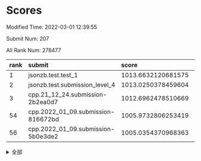 # Scores

Modified Time: 2022-03-01 12:39:55

Submit Num: 207

All Rank Num: 278477

| rank |               submit               |       score        |       sigma        | pk_num |
| :--- | :--------------------------------- | :----------------- | :----------------- | :----- |
| 1    | jsonzb.test.test_1                 | 1013.6632120681575 | 0.7904086462426824 | 5378   |
| 2    | jsonzb.test.submission_level_4     | 1013.0250378459604 | 0.8174900693022313 | 5381   |
| 3    | cpp.21_12_24.submission-2b2ea0d7   | 1012.6962478510669 | 0.7822544201969849 | 5381   |
| 54   | cpp.2022_01_09.submission-816672bd | 1005.9732806253419 | 0.7064173317721661 | 5382   |
| 56   | cpp.2022_01_09.submission-5b0e3de2 | 1005.0354370968363 | 0.7193744266138155 | 5382   |


<details>
<summary>全部</summary>

| rank |                 submit                 |       score        |       sigma        | pk_num |
| :--- | :------------------------------------- | :----------------- | :----------------- | :----- |
| 1    | jsonzb.test.test_1                     | 1013.6632120681575 | 0.7904086462426824 | 5378   |
| 2    | jsonzb.test.submission_level_4         | 1013.0250378459604 | 0.8174900693022313 | 5381   |
| 3    | cpp.21_12_24.submission-2b2ea0d7       | 1012.6962478510669 | 0.7822544201969849 | 5381   |
| 4    | gobigger.level_3.submission_level_3_29 | 1012.6780670461342 | 0.7903742164290609 | 5379   |
| 5    | gobigger.level_3.submission_level_3_24 | 1011.6533719544449 | 0.781323857990936  | 5377   |
| 6    | gobigger.level_3.submission_level_3_2  | 1011.5780336978145 | 0.7881553711331538 | 5377   |
| 7    | gobigger.level_3.submission_level_3_25 | 1011.555070924014  | 0.7714881168863591 | 5387   |
| 8    | gobigger.level_3.submission_level_3_18 | 1011.2433434014501 | 0.7552277717392992 | 5379   |
| 9    | gobigger.level_3.submission_level_3_43 | 1011.1812595462047 | 0.7857301963613627 | 5381   |
| 10   | gobigger.level_3.submission_level_3_28 | 1010.9792208498018 | 0.7834357749523884 | 5376   |
| 11   | gobigger.level_3.submission_level_3_10 | 1010.9314673767607 | 0.7668628757653098 | 5386   |
| 12   | gobigger.level_3.submission_level_3_15 | 1010.920856503751  | 0.7817775892341676 | 5384   |
| 13   | gobigger.level_3.submission_level_3_13 | 1010.9047350697809 | 0.7676647405524797 | 5377   |
| 14   | gobigger.level_3.submission_level_3_5  | 1010.8931920049844 | 0.7940171784390461 | 5380   |
| 15   | gobigger.level_3.submission_level_3_27 | 1010.8461545528193 | 0.761236809506187  | 5383   |
| 16   | gobigger.level_3.submission_level_3_38 | 1010.7523026997693 | 0.7663260135187328 | 5380   |
| 17   | gobigger.level_3.submission_level_3_7  | 1010.6859878219722 | 0.7735194608448032 | 5379   |
| 18   | gobigger.level_3.submission_level_3_44 | 1010.676284410061  | 0.7537886642396202 | 5383   |
| 19   | gobigger.level_3.submission_level_3_23 | 1010.6474079482138 | 0.7515456075854294 | 5382   |
| 20   | gobigger.level_3.submission_level_3_48 | 1010.4846303593897 | 0.7571414594171462 | 5379   |
| 21   | gobigger.level_3.submission_level_3_1  | 1010.4789249732164 | 0.7525880103636396 | 5381   |
| 22   | gobigger.level_3.submission_level_3_42 | 1010.4784959880177 | 0.7747412581371687 | 5381   |
| 23   | gobigger.level_3.submission_level_3_4  | 1010.3701867482451 | 0.7641500673083094 | 5379   |
| 24   | gobigger.level_3.submission_level_3_34 | 1010.3538975428502 | 0.7353023441962491 | 5382   |
| 25   | gobigger.level_3.submission_level_3_6  | 1010.2162384163877 | 0.7443265636118054 | 5381   |
| 26   | gobigger.level_3.submission_level_3_14 | 1010.1645256000414 | 0.7607260656041571 | 5384   |
| 27   | gobigger.level_3.submission_level_3_40 | 1010.1624930811488 | 0.7552984558249881 | 5383   |
| 28   | gobigger.level_3.submission_level_3_39 | 1010.0950954893531 | 0.7381941203795984 | 5385   |
| 29   | gobigger.level_3.submission_level_3_12 | 1010.0585873485235 | 0.7297817104097691 | 5384   |
| 30   | gobigger.level_3.submission_level_3_32 | 1010.0525293482316 | 0.7501800822014857 | 5380   |
| 31   | gobigger.level_3.submission_level_3_16 | 1009.9177068352716 | 0.7790308827248031 | 5385   |
| 32   | gobigger.level_3.submission_level_3_33 | 1009.9175097291411 | 0.778410897924057  | 5387   |
| 33   | gobigger.level_3.submission_level_3_35 | 1009.7418034783204 | 0.7537562228434926 | 5381   |
| 34   | gobigger.level_3.submission_level_3_41 | 1009.6644686347075 | 0.7430682176750588 | 5380   |
| 35   | gobigger.level_3.submission_level_3_17 | 1009.604609515531  | 0.7518280229468327 | 5383   |
| 36   | gobigger.level_3.submission_level_3_36 | 1009.5946711127325 | 0.7570227194734532 | 5381   |
| 37   | gobigger.level_3.submission_level_3_30 | 1009.5451764331312 | 0.7561450662562675 | 5376   |
| 38   | gobigger.level_3.submission_level_3_49 | 1009.5421578060104 | 0.7587045206155654 | 5383   |
| 39   | gobigger.level_3.submission_level_3_22 | 1009.4151167644468 | 0.7609297657364315 | 5373   |
| 40   | gobigger.level_3.submission_level_3_31 | 1009.4097254087749 | 0.7332459391934121 | 5381   |
| 41   | gobigger.level_3.submission_level_3_37 | 1009.4038899735823 | 0.7458060421012485 | 5380   |
| 42   | gobigger.level_3.submission_level_3_20 | 1009.403187634012  | 0.7618653849713029 | 5383   |
| 43   | gobigger.level_3.submission_level_3_19 | 1009.3862345167207 | 0.7481828869873358 | 5377   |
| 44   | gobigger.level_3.submission_level_3_46 | 1009.3677732622409 | 0.7577689537015111 | 5383   |
| 45   | gobigger.level_3.submission_level_3_47 | 1009.3449092106842 | 0.7462830118246939 | 5379   |
| 46   | gobigger.level_3.submission_level_3_9  | 1009.130606107582  | 0.7489857273548455 | 5386   |
| 47   | gobigger.level_3.submission_level_3_0  | 1009.0819369167982 | 0.7644566706058443 | 5385   |
| 48   | gobigger.level_3.submission_level_3_45 | 1009.0433681679502 | 0.7593479437221637 | 5378   |
| 49   | gobigger.level_3.submission_level_3_11 | 1008.8714318097016 | 0.766840731333233  | 5381   |
| 50   | gobigger.level_3.submission_level_3_26 | 1008.7897084054663 | 0.7242275023091042 | 5382   |
| 51   | gobigger.level_3.submission_level_3_8  | 1008.7583092778613 | 0.7474513749920364 | 5381   |
| 52   | gobigger.level_3.submission_level_3_3  | 1008.5565395508578 | 0.7553387947205237 | 5384   |
| 53   | gobigger.level_3.submission_level_3_21 | 1008.5065918571302 | 0.7475038911977446 | 5379   |
| 54   | cpp.2022_01_09.submission-816672bd     | 1005.9732806253419 | 0.7064173317721661 | 5382   |
| 55   | gobigger.level_1.submission_level_1_5  | 1005.0520618231723 | 0.7353862748035267 | 5382   |
| 56   | cpp.2022_01_09.submission-5b0e3de2     | 1005.0354370968363 | 0.7193744266138155 | 5382   |
| 57   | gobigger.level_1.submission_level_1_43 | 1004.8757091668127 | 0.7312680301992307 | 5383   |
| 58   | gobigger.level_1.submission_level_1_8  | 1004.8222339083726 | 0.7143855860531535 | 5384   |
| 59   | gobigger.level_1.submission_level_1_7  | 1004.3558869890287 | 0.708780893427023  | 5382   |
| 60   | gobigger.level_1.submission_level_1_14 | 1004.1625039772892 | 0.7200135175503656 | 5380   |
| 61   | gobigger.level_1.submission_level_1_36 | 1004.1306714479653 | 0.7091757704418037 | 5383   |
| 62   | gobigger.level_1.submission_level_1_48 | 1004.1141620457956 | 0.7207305936912027 | 5385   |
| 63   | gobigger.level_1.submission_level_1_33 | 1004.0964151056774 | 0.7256239547210439 | 5384   |
| 64   | gobigger.level_1.submission_level_1_39 | 1004.065962985831  | 0.7199741056364387 | 5380   |
| 65   | gobigger.level_1.submission_level_1_16 | 1004.0170722625558 | 0.7190004762030707 | 5389   |
| 66   | gobigger.level_1.submission_level_1_26 | 1003.918238239352  | 0.7124441439988745 | 5386   |
| 67   | gobigger.level_1.submission_level_1_20 | 1003.9179635892214 | 0.7268196551030968 | 5379   |
| 68   | gobigger.level_1.submission_level_1_17 | 1003.907791339867  | 0.7126140030693733 | 5384   |
| 69   | gobigger.level_1.submission_level_1_19 | 1003.8634905163002 | 0.7188956289732134 | 5383   |
| 70   | gobigger.level_1.submission_level_1_37 | 1003.7977120672368 | 0.7168183839068863 | 5381   |
| 71   | gobigger.level_1.submission_level_1_13 | 1003.7920547256841 | 0.7135112344862482 | 5382   |
| 72   | gobigger.level_1.submission_level_1_1  | 1003.7657736679827 | 0.7267969605370321 | 5382   |
| 73   | gobigger.level_1.submission_level_1_24 | 1003.761517645393  | 0.7293606696797481 | 5386   |
| 74   | gobigger.level_1.submission_level_1_31 | 1003.7085166033096 | 0.7081053440107451 | 5381   |
| 75   | gobigger.level_1.submission_level_1_28 | 1003.6137085367287 | 0.7088310046377011 | 5386   |
| 76   | gobigger.level_1.submission_level_1_47 | 1003.5717009683802 | 0.717138174161717  | 5381   |
| 77   | gobigger.level_1.submission_level_1_9  | 1003.5681264054451 | 0.7127705234061968 | 5382   |
| 78   | gobigger.level_1.submission_level_1_3  | 1003.4876639434175 | 0.7240928105891493 | 5382   |
| 79   | gobigger.level_1.submission_level_1_35 | 1003.4533100172526 | 0.7231705870573462 | 5377   |
| 80   | gobigger.level_1.submission_level_1_30 | 1003.4023272846302 | 0.7170028068089153 | 5382   |
| 81   | gobigger.level_1.submission_level_1_6  | 1003.4011083134823 | 0.7113894123014819 | 5383   |
| 82   | gobigger.level_1.submission_level_1_34 | 1003.3597315432077 | 0.7215241023540606 | 5385   |
| 83   | gobigger.level_1.submission_level_1_46 | 1003.3256349052274 | 0.7130427608141952 | 5387   |
| 84   | gobigger.level_1.submission_level_1_32 | 1003.2685366443721 | 0.727533776269881  | 5379   |
| 85   | gobigger.level_1.submission_level_1_12 | 1003.2148158204244 | 0.7147663677507805 | 5383   |
| 86   | gobigger.level_1.submission_level_1_38 | 1003.1723481246239 | 0.7162591876863625 | 5381   |
| 87   | gobigger.level_1.submission_level_1_25 | 1003.1448890406201 | 0.715829571034246  | 5382   |
| 88   | gobigger.level_1.submission_level_1_11 | 1003.1274726158988 | 0.7200947006133138 | 5385   |
| 89   | gobigger.level_1.submission_level_1_49 | 1003.0146965573587 | 0.7188759242788254 | 5381   |
| 90   | gobigger.level_1.submission_level_1_23 | 1002.9908021493418 | 0.7101420551785026 | 5384   |
| 91   | gobigger.level_1.submission_level_1_0  | 1002.9096649608385 | 0.7123980908033122 | 5383   |
| 92   | gobigger.level_1.submission_level_1_15 | 1002.9018774249781 | 0.7217084356785879 | 5381   |
| 93   | gobigger.level_1.submission_level_1_22 | 1002.8642600477147 | 0.7157952551670655 | 5379   |
| 94   | gobigger.level_1.submission_level_1_18 | 1002.836606968446  | 0.718506711007163  | 5383   |
| 95   | gobigger.level_1.submission_level_1_29 | 1002.785038873881  | 0.7142078636256769 | 5390   |
| 96   | gobigger.level_1.submission_level_1_41 | 1002.7642032095093 | 0.7169984457649632 | 5382   |
| 97   | gobigger.level_1.submission_level_1_10 | 1002.7015452086666 | 0.7195951467560651 | 5379   |
| 98   | gobigger.level_1.submission_level_1_2  | 1002.6512185657139 | 0.7132639372589283 | 5382   |
| 99   | gobigger.level_1.submission_level_1_45 | 1002.5266507120226 | 0.7128301331814463 | 5382   |
| 100  | gobigger.level_1.submission_level_1_21 | 1002.4811973661369 | 0.7171003849959019 | 5380   |
| 101  | gobigger.level_1.submission_level_1_4  | 1002.289334603645  | 0.7201325004559144 | 5381   |
| 102  | gobigger.level_1.submission_level_1_44 | 1002.2362209782443 | 0.7085066090291153 | 5385   |
| 103  | gobigger.level_1.submission_level_1_42 | 1002.1608571503958 | 0.7286699143754088 | 5382   |
| 104  | gobigger.level_1.submission_level_1_27 | 1001.9368033855138 | 0.7179010196958824 | 5385   |
| 105  | gobigger.level_1.submission_level_1_40 | 1001.1403029071654 | 0.7181821991450986 | 5384   |
| 106  | gobigger.random.submission_random_30   | 997.3560242054566  | 0.7019494292549012 | 5380   |
| 107  | gobigger.random.submission_random_19   | 997.2568449701542  | 0.7293336556307797 | 5380   |
| 108  | gobigger.random.submission_random_38   | 997.0694580897876  | 0.718623730286818  | 5376   |
| 109  | gobigger.random.submission_random_24   | 996.9009611159269  | 0.7038921213547157 | 5378   |
| 110  | gobigger.random.submission_random_39   | 996.833997260829   | 0.7118532123991962 | 5382   |
| 111  | gobigger.random.submission_random_25   | 996.6676180453801  | 0.7097130604610459 | 5385   |
| 112  | gobigger.random.submission_random_33   | 996.6389980081526  | 0.714822635924851  | 5379   |
| 113  | gobigger.random.submission_random_37   | 996.5092745258544  | 0.6979917984768492 | 5382   |
| 114  | gobigger.random.submission_random_45   | 996.4767141250106  | 0.7018064429074998 | 5382   |
| 115  | gobigger.random.submission_random_5    | 996.4175028301798  | 0.6966783559436242 | 5380   |
| 116  | gobigger.random.submission_random_31   | 996.3716430682234  | 0.730325270385325  | 5385   |
| 117  | gobigger.random.submission_random_16   | 996.3665939472673  | 0.714740412817641  | 5381   |
| 118  | gobigger.random.submission_random_40   | 996.2923621728087  | 0.7091712288246844 | 5380   |
| 119  | gobigger.random.submission_random_49   | 996.2850139582699  | 0.6995376430807734 | 5377   |
| 120  | gobigger.random.submission_random_20   | 996.2846635762725  | 0.7202104391378474 | 5382   |
| 121  | gobigger.random.submission_random_27   | 996.2097680745119  | 0.7173720147846926 | 5379   |
| 122  | gobigger.random.submission_random_47   | 996.1880170335245  | 0.7260014040573651 | 5381   |
| 123  | gobigger.random.submission_random_1    | 996.1813920827938  | 0.7162026885343479 | 5386   |
| 124  | gobigger.random.submission_random_2    | 996.0891676912046  | 0.7192701315887001 | 5385   |
| 125  | gobigger.random.submission_random_28   | 996.0819593435295  | 0.7227244154520265 | 5382   |
| 126  | gobigger.random.submission_random_35   | 996.0511765296613  | 0.7047394649242933 | 5384   |
| 127  | gobigger.random.submission_random_12   | 996.0219154388145  | 0.7102927745111142 | 5384   |
| 128  | gobigger.random.submission_random_36   | 995.9802452784214  | 0.7143543772708795 | 5378   |
| 129  | gobigger.random.submission_random_7    | 995.8835937418803  | 0.7106931037421591 | 5376   |
| 130  | gobigger.random.submission_random_34   | 995.8833637091533  | 0.7239210539465543 | 5380   |
| 131  | gobigger.random.submission_random_42   | 995.833050677031   | 0.7233885155714177 | 5382   |
| 132  | gobigger.random.submission_random_26   | 995.7685672887889  | 0.7031874688002265 | 5381   |
| 133  | gobigger.random.submission_random_0    | 995.7574513707168  | 0.6949198675550446 | 5381   |
| 134  | gobigger.random.submission_random_18   | 995.7017302857804  | 0.7197186048589607 | 5382   |
| 135  | gobigger.random.submission_random_48   | 995.6954310829861  | 0.7102690700291078 | 5380   |
| 136  | gobigger.random.submission_random_15   | 995.6922097752728  | 0.7196026241279849 | 5384   |
| 137  | gobigger.random.submission_random_4    | 995.6007011923755  | 0.7242063969734535 | 5379   |
| 138  | gobigger.random.submission_random_9    | 995.5902578517284  | 0.7105958824651735 | 5379   |
| 139  | gobigger.random.submission_random_17   | 995.5786372047867  | 0.7249479933666865 | 5377   |
| 140  | gobigger.random.submission_random_23   | 995.368831764433   | 0.7131668956099604 | 5382   |
| 141  | gobigger.random.submission_random_13   | 995.3481555692705  | 0.7227419648851292 | 5377   |
| 142  | gobigger.random.submission_random_32   | 995.3336424542358  | 0.7141207246460672 | 5383   |
| 143  | gobigger.random.submission_random_41   | 995.213088209524   | 0.7093151655373924 | 5377   |
| 144  | gobigger.random.submission_random_22   | 995.1713410318612  | 0.7121193776897953 | 5381   |
| 145  | gobigger.random.submission_random_8    | 995.1508002957895  | 0.7184067005724596 | 5380   |
| 146  | gobigger.random.submission_random_29   | 995.1417198653264  | 0.7164425179482397 | 5382   |
| 147  | gobigger.random.submission_random_44   | 995.0678563722859  | 0.7063395067841552 | 5381   |
| 148  | gobigger.random.submission_random_43   | 994.9996979061469  | 0.7172441745620244 | 5380   |
| 149  | gobigger.random.submission_random_10   | 994.9912380029768  | 0.7083705527573156 | 5383   |
| 150  | gobigger.random.submission_random_46   | 994.7861386296543  | 0.7254622380162135 | 5379   |
| 151  | gobigger.random.submission_random_6    | 994.7545717441667  | 0.7263043360336218 | 5381   |
| 152  | gobigger.random.submission_random_11   | 994.6876940563732  | 0.7341695189965056 | 5381   |
| 153  | gobigger.random.submission_random_14   | 994.6520022375157  | 0.7285188192012283 | 5380   |
| 154  | gobigger.random.submission_random_21   | 994.5722706576627  | 0.7314753428113945 | 5380   |
| 155  | gobigger.random.submission_random_3    | 994.5092939180346  | 0.7118161984994679 | 5381   |
| 156  | gobigger.level_2.submission_level_2_37 | 993.9848253529261  | 0.7214630585543076 | 5380   |
| 157  | gobigger.level_2.submission_level_2_40 | 993.7428347673441  | 0.730661611842329  | 5374   |
| 158  | gobigger.level_2.submission_level_2_6  | 993.5506652591804  | 0.7410856583152868 | 5382   |
| 159  | gobigger.level_2.submission_level_2_14 | 993.4428105664259  | 0.7477343414094217 | 5378   |
| 160  | gobigger.level_2.submission_level_2_22 | 993.4411386710921  | 0.7422921239906835 | 5382   |
| 161  | gobigger.level_2.submission_level_2_25 | 993.3299755393796  | 0.7350069524485267 | 5383   |
| 162  | gobigger.level_2.submission_level_2_11 | 993.2756739754791  | 0.7203328808048219 | 5381   |
| 163  | gobigger.level_2.submission_level_2_44 | 993.2715877924111  | 0.7321852717014342 | 5378   |
| 164  | gobigger.level_2.submission_level_2_2  | 993.2292258346432  | 0.7312086534388367 | 5379   |
| 165  | gobigger.level_2.submission_level_2_5  | 993.164359820885   | 0.7461527815830973 | 5377   |
| 166  | gobigger.level_2.submission_level_2_33 | 993.1401416081427  | 0.7541415495507295 | 5378   |
| 167  | gobigger.level_2.submission_level_2_28 | 993.1334286310228  | 0.7480672843147604 | 5381   |
| 168  | gobigger.level_2.submission_level_2_3  | 993.0224646682531  | 0.7301458209518678 | 5377   |
| 169  | gobigger.level_2.submission_level_2_31 | 992.8082016297003  | 0.745268452325881  | 5380   |
| 170  | gobigger.level_2.submission_level_2_15 | 992.7962418677052  | 0.7295754487635383 | 5383   |
| 171  | gobigger.level_2.submission_level_2_10 | 992.7628169565946  | 0.7280510588897304 | 5374   |
| 172  | gobigger.level_2.submission_level_2_21 | 992.576924507594   | 0.7431825036639962 | 5378   |
| 173  | gobigger.level_2.submission_level_2_32 | 992.5462709372226  | 0.7657305298530426 | 5378   |
| 174  | gobigger.level_2.submission_level_2_48 | 992.2996850668252  | 0.7500618028312475 | 5382   |
| 175  | gobigger.level_2.submission_level_2_38 | 992.2786176120634  | 0.7520969827412407 | 5381   |
| 176  | gobigger.level_2.submission_level_2_7  | 992.2640770771635  | 0.7519636438843997 | 5382   |
| 177  | gobigger.level_2.submission_level_2_42 | 992.2426603328229  | 0.7513285661503029 | 5378   |
| 178  | gobigger.level_2.submission_level_2_20 | 992.0884190884905  | 0.7396391938566259 | 5381   |
| 179  | gobigger.level_2.submission_level_2_18 | 992.0513488148634  | 0.7544093923796426 | 5385   |
| 180  | gobigger.level_2.submission_level_2_8  | 991.8761123126874  | 0.7463061989029615 | 5386   |
| 181  | gobigger.level_2.submission_level_2_49 | 991.8479532321686  | 0.7350857127566839 | 5382   |
| 182  | gobigger.level_2.submission_level_2_4  | 991.7880678096805  | 0.7613629596274788 | 5382   |
| 183  | gobigger.level_2.submission_level_2_27 | 991.7378728393643  | 0.7532134312483346 | 5382   |
| 184  | gobigger.level_2.submission_level_2_34 | 991.7159588759283  | 0.7394484184321499 | 5377   |
| 185  | gobigger.level_2.submission_level_2_43 | 991.5363317088927  | 0.7743508256699545 | 5380   |
| 186  | gobigger.level_2.submission_level_2_12 | 991.5276647724946  | 0.7716774271552242 | 5381   |
| 187  | gobigger.level_2.submission_level_2_30 | 991.4535022164878  | 0.7706336938629651 | 5383   |
| 188  | gobigger.level_2.submission_level_2_41 | 991.4405677963946  | 0.7643402178405837 | 5383   |
| 189  | gobigger.level_2.submission_level_2_39 | 991.3606299923603  | 0.7505843874364512 | 5374   |
| 190  | gobigger.level_2.submission_level_2_16 | 991.3402283200116  | 0.7398612919106723 | 5380   |
| 191  | gobigger.level_2.submission_level_2_24 | 991.2991308214681  | 0.743750967686273  | 5375   |
| 192  | gobigger.level_2.submission_level_2_17 | 991.2063979237973  | 0.773810633231497  | 5382   |
| 193  | gobigger.level_2.submission_level_2_9  | 991.1461247470792  | 0.7397866329192104 | 5383   |
| 194  | gobigger.level_2.submission_level_2_35 | 991.0950730033674  | 0.7561139601148642 | 5377   |
| 195  | gobigger.level_2.submission_level_2_0  | 991.0316245238473  | 0.7731843464896828 | 5380   |
| 196  | gobigger.level_2.submission_level_2_36 | 990.9710537795316  | 0.7619161379451509 | 5382   |
| 197  | gobigger.level_2.submission_level_2_47 | 990.9180628667503  | 0.7605371704807697 | 5388   |
| 198  | gobigger.level_2.submission_level_2_23 | 990.9139142545754  | 0.7515933202217493 | 5384   |
| 199  | gobigger.level_2.submission_level_2_46 | 990.8333365451281  | 0.746858976265977  | 5380   |
| 200  | gobigger.level_2.submission_level_2_29 | 990.5707881337111  | 0.7888813989596599 | 5379   |
| 201  | gobigger.level_2.submission_level_2_45 | 990.4606028356098  | 0.7761074098979109 | 5381   |
| 202  | gobigger.level_2.submission_level_2_26 | 990.4125278473937  | 0.7639875460952333 | 5381   |
| 203  | gobigger.level_2.submission_level_2_1  | 990.3312700734497  | 0.7610744622362141 | 5381   |
| 204  | gobigger.level_2.submission_level_2_19 | 989.8656971719147  | 0.7832482139401297 | 5379   |
| 205  | gobigger.level_2.submission_level_2_13 | 989.817657280371   | 0.7795160460123058 | 5379   |
| 206  | gobigger.none.submission_none_0        | 977.4419170721404  | 1.349794650437841  | 5382   |
| 207  | gobigger.none.submission_none_1        | 974.9805662280294  | 1.5566695168954152 | 5384   |

</details>